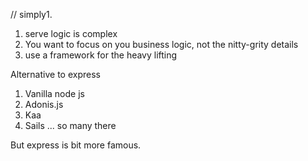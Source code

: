 // simply1. 

01. serve logic is complex
02. You want to focus on you business logic, not the nitty-grity details
03. use a framework for the heavy lifting

Alternative to express
01. Vanilla node js
02. Adonis.js
03. Kaa
04. Sails ... so many there

But express is bit more famous.

